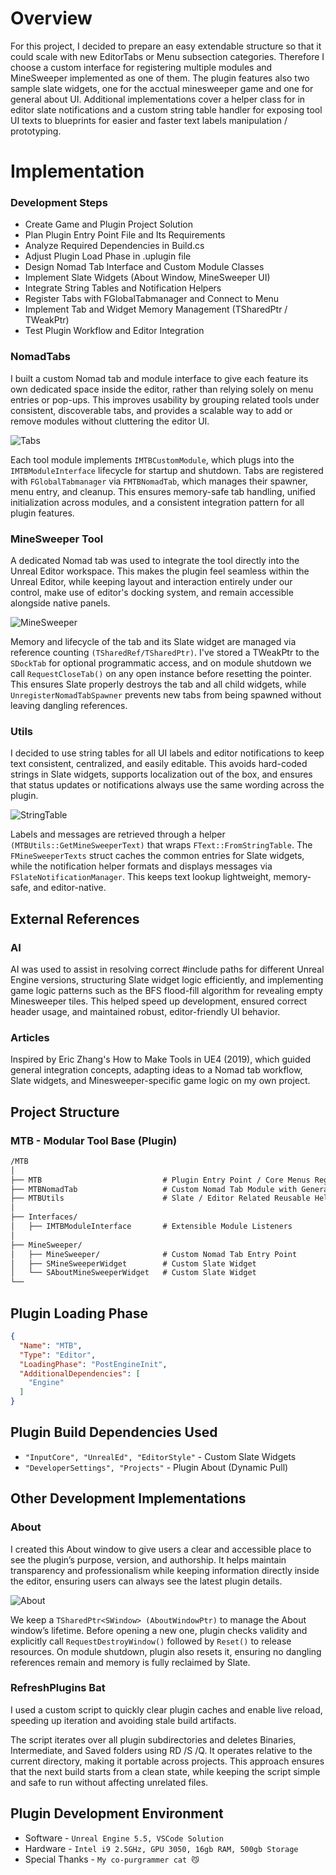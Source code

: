 # Overview

For this project, I decided to prepare an easy extendable structure so that it could scale with new EditorTabs or Menu subsection categories. Therefore I choose a custom interface for registering multiple modules and MineSweeper implemented as one of them.
The plugin features also two sample slate widgets, one for the acctual minesweeper game and one for general about UI.
Additional implementations cover a helper class for in editor slate notifications and a custom string table handler for exposing tool UI texts to blueprints for easier and faster text labels manipulation / prototyping.

# Implementation

### Development Steps
- Create Game and Plugin Project Solution
- Plan Plugin Entry Point File and Its Requirements
- Analyze Required Dependencies in Build.cs
- Adjust Plugin Load Phase in .uplugin file
- Design Nomad Tab Interface and Custom Module Classes
- Implement Slate Widgets (About Window, MineSweeper UI)
- Integrate String Tables and Notification Helpers
- Register Tabs with FGlobalTabmanager and Connect to Menu
- Implement Tab and Widget Memory Management (TSharedPtr / TWeakPtr)
- Test Plugin Workflow and Editor Integration

### NomadTabs

I built a custom Nomad tab and module interface to give each feature its own dedicated space inside the editor, rather than relying solely on menu entries or pop-ups. This improves usability by grouping related tools under consistent, discoverable tabs, and provides a scalable way to add or remove modules without cluttering the editor UI.

![Tabs](/Screenshots/tabs.png "Tabs")

Each tool module implements `IMTBCustomModule`, which plugs into the `IMTBModuleInterface` lifecycle for startup and shutdown. Tabs are registered with `FGlobalTabmanager` via `FMTBNomadTab`, which manages their spawner, menu entry, and cleanup. This ensures memory-safe tab handling, unified initialization across modules, and a consistent integration pattern for all plugin features.

### MineSweeper Tool

A dedicated Nomad tab was used to integrate the tool directly into the Unreal Editor workspace. This makes the plugin feel seamless within the Unreal Editor, while keeping layout and interaction entirely under our control, make use of editor's docking system, and remain accessible alongside native panels.

![MineSweeper](/Screenshots/minesweeper.png "MineSweeper")

Memory and lifecycle of the tab and its Slate widget are managed via reference counting `(TSharedRef/TSharedPtr)`. I've stored a TWeakPtr to the `SDockTab` for optional programmatic access, and on module shutdown we call `RequestCloseTab()` on any open instance before resetting the pointer. This ensures Slate properly destroys the tab and all child widgets, while `UnregisterNomadTabSpawner` prevents new tabs from being spawned without leaving dangling references.

### Utils

I decided to use string tables for all UI labels and editor notifications to keep text consistent, centralized, and easily editable. This avoids hard-coded strings in Slate widgets, supports localization out of the box, and ensures that status updates or notifications always use the same wording across the plugin.

![StringTable](/Screenshots/stringtable.png "StringTable")

Labels and messages are retrieved through a helper `(MTBUtils::GetMineSweeperText)` that wraps `FText::FromStringTable`. The `FMineSweeperTexts` struct caches the common entries for Slate widgets, while the notification helper formats and displays messages via `FSlateNotificationManager`. This keeps text lookup lightweight, memory-safe, and editor-native.

## External References

### AI

AI was used to assist in resolving correct #include paths for different Unreal Engine versions, structuring Slate widget logic efficiently, and implementing game logic patterns such as the BFS flood-fill algorithm for revealing empty Minesweeper tiles. This helped speed up development, ensured correct header usage, and maintained robust, editor-friendly UI behavior.

### Articles

Inspired by Eric Zhang's How to Make Tools in UE4 (2019), which guided general integration concepts, adapting ideas to a Nomad tab workflow, Slate widgets, and Minesweeper-specific game logic on my own project.

## Project Structure

### MTB - Modular Tool Base (Plugin)

```core.xml
/MTB
│
├── MTB                           # Plugin Entry Point / Core Menus Registration
├── MTBNomadTab                   # Custom Nomad Tab Module with General Helpers
├── MTBUtils                      # Slate / Editor Related Reusable Helpers
│
├── Interfaces/
│   ├── IMTBModuleInterface       # Extensible Module Listeners
│
├── MineSweeper/
│   ├── MineSweeper/              # Custom Nomad Tab Entry Point
│   ├── SMineSweeperWidget        # Custom Slate Widget
│   └── SAboutMineSweeperWidget   # Custom Slate Widget
└──
```

## Plugin Loading Phase

```uplugin.json
{
  "Name": "MTB",
  "Type": "Editor",
  "LoadingPhase": "PostEngineInit",
  "AdditionalDependencies": [
    "Engine"
  ]
}
```

## Plugin Build Dependencies Used
- `"InputCore", "UnrealEd", "EditorStyle"` - Custom Slate Widgets
- `"DeveloperSettings", "Projects"` - Plugin About (Dynamic Pull)

## Other Development Implementations

### About

I created this About window to give users a clear and accessible place to see the plugin’s purpose, version, and authorship.
It helps maintain transparency and professionalism while keeping information directly inside the editor, ensuring users can always see the latest plugin details.

![About](/Screenshots/about.png "About")

We keep a `TSharedPtr<SWindow> (AboutWindowPtr)` to manage the About window’s lifetime.
Before opening a new one, plugin checks validity and explicitly call `RequestDestroyWindow()` followed by `Reset()` to release resources.
On module shutdown, plugin also resets it, ensuring no dangling references remain and memory is fully reclaimed by Slate.

### RefreshPlugins Bat

I used a custom script to quickly clear plugin caches and enable live reload, speeding up iteration and avoiding stale build artifacts.

The script iterates over all plugin subdirectories and deletes Binaries, Intermediate, and Saved folders using RD /S /Q. It operates relative to the current directory, making it portable across projects. This approach ensures that the next build starts from a clean state, while keeping the script simple and safe to run without affecting unrelated files.

## Plugin Development Environment
- Software - `Unreal Engine 5.5, VSCode Solution`
- Hardware - `Intel i9 2.5GHz, GPU 3050, 16gb RAM, 500gb Storage`
- Special Thanks - `My co-purgrammer cat 😼`
